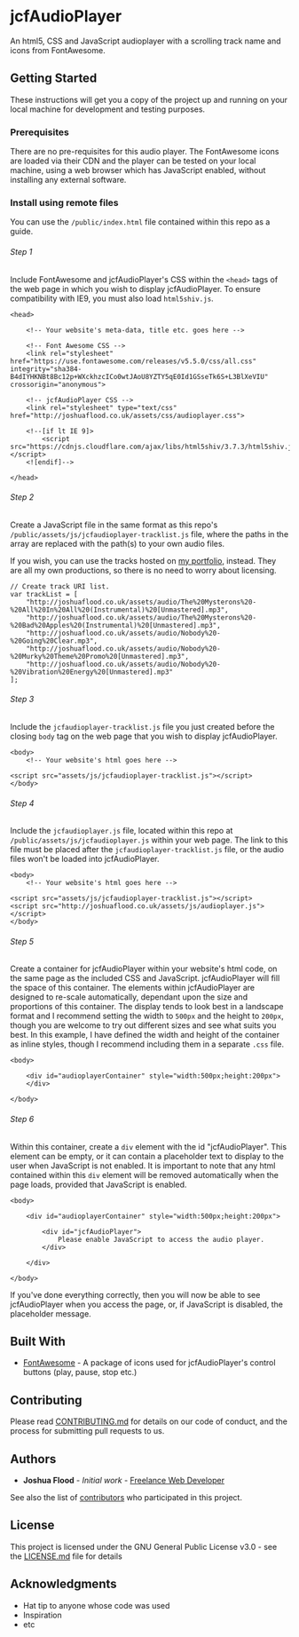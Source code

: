 # jcfAudioPlayer

An html5, CSS and JavaScript audioplayer with a scrolling track name and icons from FontAwesome.

## Getting Started

These instructions will get you a copy of the project up and running on your local machine for development and testing purposes.

### Prerequisites

There are no pre-requisites for this audio player. The FontAwesome icons are loaded via their CDN and the player can be tested on your local machine, using a web browser which has JavaScript enabled, without installing any external software.

### Install using remote files

You can use the `/public/index.html` file contained within this repo as a guide.

###### Step 1

Include FontAwesome and jcfAudioPlayer's CSS within the `<head>` tags of the web page in which you wish to display jcfAudioPlayer. To ensure compatibility with IE9, you must also load `html5shiv.js`.

```
<head>

	<!-- Your website's meta-data, title etc. goes here -->

	<!-- Font Awesome CSS -->
	<link rel="stylesheet" href="https://use.fontawesome.com/releases/v5.5.0/css/all.css" integrity="sha384-B4dIYHKNBt8Bc12p+WXckhzcICo0wtJAoU8YZTY5qE0Id1GSseTk6S+L3BlXeVIU" crossorigin="anonymous">

	<!-- jcfAudioPlayer CSS -->
    <link rel="stylesheet" type="text/css" href="http://joshuaflood.co.uk/assets/css/audioplayer.css">

    <!--[if lt IE 9]>
        <script src="https://cdnjs.cloudflare.com/ajax/libs/html5shiv/3.7.3/html5shiv.js"></script>
    <![endif]-->

</head>
```

###### Step 2

Create a JavaScript file in the same format as this repo's `/public/assets/js/jcfaudioplayer-tracklist.js` file, where the paths in the array are replaced with the path(s) to your own audio files.

If you wish, you can use the tracks hosted on [my portfolio](http://joshuaflood.co.uk/), instead. They are all my own productions, so there is no need to worry about licensing.

```
// Create track URI list.
var trackList = [
    "http://joshuaflood.co.uk/assets/audio/The%20Mysterons%20-%20All%20In%20All%20(Instrumental)%20[Unmastered].mp3",
    "http://joshuaflood.co.uk/assets/audio/The%20Mysterons%20-%20Bad%20Apples%20(Instrumental)%20[Unmastered].mp3",
    "http://joshuaflood.co.uk/assets/audio/Nobody%20-%20Going%20Clear.mp3",
    "http://joshuaflood.co.uk/assets/audio/Nobody%20-%20Murky%20Theme%20Promo%20[Unmastered].mp3",
    "http://joshuaflood.co.uk/assets/audio/Nobody%20-%20Vibration%20Energy%20[Unmastered].mp3"
];
```

###### Step 3

Include the `jcfaudioplayer-tracklist.js` file you just created before the closing `body` tag on the web page that you wish to display jcfAudioPlayer.

```
<body>
	<!-- Your website's html goes here -->

<script src="assets/js/jcfaudioplayer-tracklist.js"></script>
</body>
```

###### Step 4

Include the `jcfaudioplayer.js` file, located within this repo at `/public/assets/js/jcfaudioplayer.js` within your web page. The link to this file must be placed after the `jcfaudioplayer-tracklist.js` file, or the audio files won't be loaded into jcfAudioPlayer.

```
<body>
	<!-- Your website's html goes here -->

<script src="assets/js/jcfaudioplayer-tracklist.js"></script>
<script src="http://joshuaflood.co.uk/assets/js/audioplayer.js"></script>
</body>
```

###### Step 5

Create a container for jcfAudioPlayer within your website's html code, on the same page as the included CSS and JavaScript. jcfAudioPlayer will fill the space of this container. The elements within jcfAudioPlayer are designed to re-scale automatically, dependant upon the size and proportions of this container. The display tends to look best in a landscape format and I recommend setting the width to `500px` and the height to `200px`, though you are welcome to try out different sizes and see what suits you best. In this example, I have defined the width and height of the container as inline styles, though I recommend including them in a separate `.css` file.

```
<body>

	<div id="audioplayerContainer" style="width:500px;height:200px">
	</div>

</body>
```

###### Step 6

Within this container, create a `div` element with the id "jcfAudioPlayer". This element can be empty, or it can contain a placeholder text to display to the user when JavaScript is not enabled. It is important to note that any html contained within this `div` element will be removed automatically when the page loads, provided that JavaScript is enabled.

```
<body>

	<div id="audioplayerContainer" style="width:500px;height:200px">

	    <div id="jcfAudioPlayer">
			Please enable JavaScript to access the audio player.
	    </div>

	</div>

</body>
```

If you've done everything correctly, then you will now be able to see jcfAudioPlayer when you access the page, or, if JavaScript is disabled, the placeholder message.

## Built With

* [FontAwesome](https://fontawesome.com/) - A package of icons used for jcfAudioPlayer's control buttons (play, pause, stop etc.)

## Contributing

Please read [CONTRIBUTING.md](https://gist.github.com/PurpleBooth/b24679402957c63ec426) for details on our code of conduct, and the process for submitting pull requests to us.

## Authors

* **Joshua Flood** - *Initial work* - [Freelance Web Developer](http://joshuaflood.co.uk/)

See also the list of [contributors](https://github.com/JoshuaFlood/jcfAudioPlayer/contributors) who participated in this project.

## License

This project is licensed under the GNU General Public License v3.0 - see the [LICENSE.md](LICENSE.md) file for details

## Acknowledgments

* Hat tip to anyone whose code was used
* Inspiration
* etc

